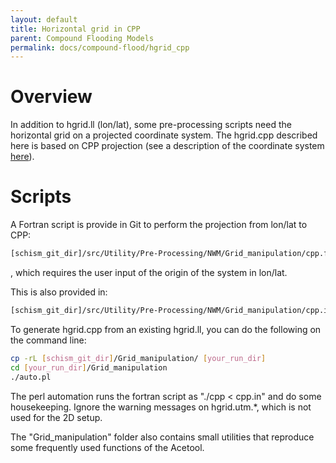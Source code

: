 ```yaml
---
layout: default
title: Horizontal grid in CPP
parent: Compound Flooding Models
permalink: docs/compound-flood/hgrid_cpp
---
```


# Overview
In addition to hgrid.ll (lon/lat), some pre-processing scripts need the horizontal grid on a projected coordinate system.
The hgrid.cpp described here is based on CPP projection (see a description of the coordinate system <a href="https://www.xmswiki.com/wiki/CPP_Coordinate_System">here</a>).

# Scripts
A Fortran script is provide in Git to perform the projection from lon/lat to CPP:
```bash
[schism_git_dir]/src/Utility/Pre-Processing/NWM/Grid_manipulation/cpp.f90
```
, which requires the user input of the origin of the system in lon/lat.

This is also provided in:
```bash
[schism_git_dir]/src/Utility/Pre-Processing/NWM/Grid_manipulation/cpp.in
```
To generate hgrid.cpp from an existing hgrid.ll, you can do the following on the command line:
```bash
cp -rL [schism_git_dir]/Grid_manipulation/ [your_run_dir]
cd [your_run_dir]/Grid_manipulation
./auto.pl
```
The perl automation runs the fortran script as "./cpp < cpp.in" and do some housekeeping.
Ignore the warning messages on hgrid.utm.\*, which is not used for the 2D setup.

The "Grid_manipulation" folder also contains small utilities that reproduce some frequently used functions of the Acetool.
